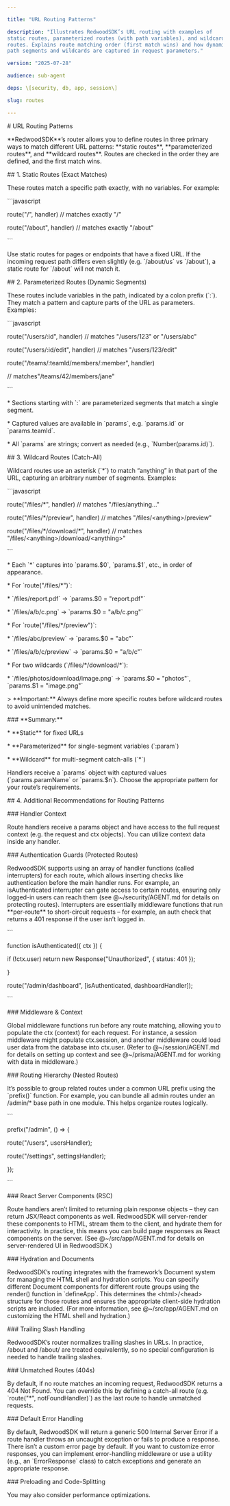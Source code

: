```yaml
---

title: "URL Routing Patterns"

description: "Illustrates RedwoodSDK’s URL routing with examples of
static routes, parameterized routes (with path variables), and wildcard
routes. Explains route matching order (first match wins) and how dynamic
path segments and wildcards are captured in request parameters."

version: "2025-07-28"

audience: sub-agent

deps: \[security, db, app, session\]

slug: routes

---
```


\# URL Routing Patterns

\*\*RedwoodSDK\*\*’s router allows you to define routes in three primary
ways to match different URL patterns: \*\*static routes\*\*,
\*\*parameterized routes\*\*, and \*\*wildcard routes\*\*. Routes are
checked in the order they are defined, and the first match wins.

\## 1. Static Routes (Exact Matches)

These routes match a specific path exactly, with no variables. For
example:

\`\`\`javascript

route("/", handler) // matches exactly "/"

route("/about", handler) // matches exactly "/about"

\`\`\`

Use static routes for pages or endpoints that have a fixed URL. If the
incoming request path differs even slightly (e.g. \`/about/us\` vs
\`/about\`), a static route for \`/about\` will not match it.

\## 2. Parameterized Routes (Dynamic Segments)

These routes include variables in the path, indicated by a colon prefix
(\`:\`). They match a pattern and capture parts of the URL as
parameters. Examples:

\`\`\`javascript

route("/users/:id", handler) // matches "/users/123" or "/users/abc"

route("/users/:id/edit", handler) // matches "/users/123/edit"

route("/teams/:teamId/members/:member", handler)

// matches"/teams/42/members/jane"

\`\`\`

\* Sections starting with \`:\` are parameterized segments that match a
single segment.

\* Captured values are available in \`params\`, e.g. \`params.id\` or
\`params.teamId\`.

\* All \`params\` are strings; convert as needed (e.g.,
\`Number(params.id)\`).

\## 3. Wildcard Routes (Catch-All)

Wildcard routes use an asterisk (\`\*\`) to match “anything” in that
part of the URL, capturing an arbitrary number of segments. Examples:

\`\`\`javascript

route("/files/\*", handler) // matches "/files/anything..."

route("/files/\*/preview", handler) // matches
"/files/\<anything\>/preview"

route("/files/\*/download/\*", handler) // matches
"/files/\<anything\>/download/\<anything\>"

\`\`\`

\* Each \`\*\` captures into \`params.\$0\`, \`params.\$1\`, etc., in
order of appearance.

\* For \`route("/files/\*")\`:

\* \`/files/report.pdf\` → \`params.\$0 = "report.pdf"\`

\* \`/files/a/b/c.png\` → \`params.\$0 = "a/b/c.png"\`

\* For \`route("/files/\*/preview")\`:

\* \`/files/abc/preview\` → \`params.\$0 = "abc"\`

\* \`/files/a/b/c/preview\` → \`params.\$0 = "a/b/c"\`

\* For two wildcards (\`/files/\*/download/\*\`):

\* \`/files/photos/download/image.png\` → \`params.\$0 = "photos"\`,
\`params.\$1 = "image.png"\`

\> \*\*Important:\*\* Always define more specific routes before wildcard
routes to avoid unintended matches.

\### \*\*Summary:\*\*

\* \*\*Static\*\* for fixed URLs

\* \*\*Parameterized\*\* for single-segment variables (\`:param\`)

\* \*\*Wildcard\*\* for multi-segment catch-alls (\`\*\`)

Handlers receive a \`params\` object with captured values
(\`params.paramName\` or \`params.\$n\`). Choose the appropriate pattern
for your route’s requirements.

\## 4. Additional Recommendations for Routing Patterns

\### Handler Context

Route handlers receive a params object and have access to the full
request context (e.g. the request and ctx objects). You can utilize
context data inside any handler.

\### Authentication Guards (Protected Routes)

RedwoodSDK supports using an array of handler functions (called
interrupters) for each route, which allows inserting checks like
authentication before the main handler runs. For example, an
isAuthenticated interrupter can gate access to certain routes, ensuring
only logged-in users can reach them (see @~/security/AGENT.md for
details on protecting routes). Interrupters are essentially middleware
functions that run \*\*per-route\*\* to short-circuit requests – for
example, an auth check that returns a 401 response if the user isn’t
logged in.

\`\`\`

function isAuthenticated({ ctx }) {

if (!ctx.user) return new Response("Unauthorized", { status: 401 });

}

route("/admin/dashboard", \[isAuthenticated, dashboardHandler\]);

\`\`\`

\### Middleware & Context

Global middleware functions run before any route matching, allowing you
to populate the ctx (context) for each request. For instance, a session
middleware might populate ctx.session, and another middleware could load
user data from the database into ctx.user. (Refer to @~/session/AGENT.md
for details on setting up context and see @~/prisma/AGENT.md for working
with data in middleware.)

\### Routing Hierarchy (Nested Routes)

It’s possible to group related routes under a common URL prefix using
the \`prefix()\` function. For example, you can bundle all admin routes
under an /admin/\* base path in one module. This helps organize routes
logically.

\`\`\`

prefix("/admin", () =\> {

route("/users", usersHandler);

route("/settings", settingsHandler);

});

\`\`\`

\### React Server Components (RSC)

Route handlers aren’t limited to returning plain response objects – they
can return JSX/React components as well. RedwoodSDK will server-render
these components to HTML, stream them to the client, and hydrate them
for interactivity. In practice, this means you can build page responses
as React components on the server. (See @~/src/app/AGENT.md for details
on server-rendered UI in RedwoodSDK.)

\### Hydration and Documents

RedwoodSDK’s routing integrates with the framework’s Document system for
managing the HTML shell and hydration scripts. You can specify different
Document components for different route groups using the render()
function in \`defineApp\`. This determines the \<html\>/\<head\>
structure for those routes and ensures the appropriate client-side
hydration scripts are included. (For more information, see
@~/src/app/AGENT.md on customizing the HTML shell and hydration.)

\### Trailing Slash Handling

RedwoodSDK’s router normalizes trailing slashes in URLs. In practice,
/about and /about/ are treated equivalently, so no special configuration
is needed to handle trailing slashes.

\### Unmatched Routes (404s)

By default, if no route matches an incoming request, RedwoodSDK returns
a 404 Not Found. You can override this by defining a catch-all route
(e.g. \`route("\*", notFoundHandler)\`) as the last route to handle
unmatched requests.

\### Default Error Handling

By default, RedwoodSDK will return a generic 500 Internal Server Error
if a route handler throws an uncaught exception or fails to produce a
response. There isn’t a custom error page by default. If you want to
customize error responses, you can implement error-handling middleware
or use a utility (e.g., an \`ErrorResponse\` class) to catch exceptions
and generate an appropriate response.

\### Preloading and Code-Splitting

You may also consider performance optimizations.
